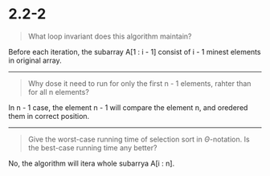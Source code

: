 # 2.2-2
> What loop invariant does this algorithm maintain?

Before each iteration, the subarray A[1 : i - 1] consist of i - 1 minest elements in original array.
***
> Why dose it need to run for only the first n - 1 elements, rahter than for all n elements?

In n - 1 case, the element n - 1 will compare the element n, and oredered them in correct position.
***
> Give the worst-case running time of selection sort in $\Theta$-notation. Is the best-case running time any better?

No, the algorithm will itera whole subarrya A[i : n].